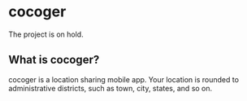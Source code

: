 # cocoger

The project is on hold.

## What is cocoger?

cocoger is a location sharing mobile app.  Your location is rounded to administrative districts, such as town, city, states, and so on.
